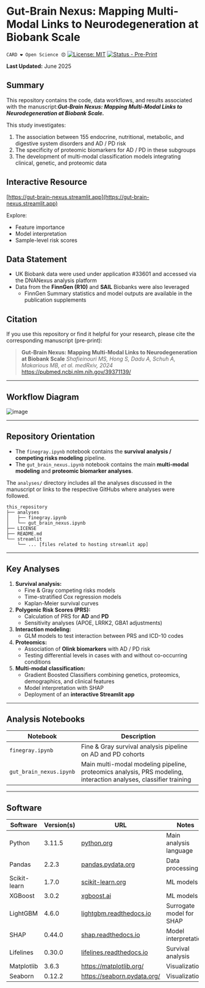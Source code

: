 # Gut-Brain Nexus: Mapping Multi-Modal Links to Neurodegeneration at Biobank Scale

`CARD ❤️ Open Science 😍`
[![License: MIT](https://img.shields.io/badge/License-MIT-yellow.svg)](https://opensource.org/licenses/MIT)
[![Status - Pre-Print](https://img.shields.io/badge/Status-Pre--Print-0F4C92)](https://pubmed.ncbi.nlm.nih.gov/39371139/)

**Last Updated:** June 2025

## **Summary**

This repository contains the code, data workflows, and results associated with the manuscript:***Gut-Brain Nexus: Mapping Multi-Modal Links to Neurodegeneration at Biobank Scale.***

This study investigates:

1. The association between 155 endocrine, nutritional, metabolic, and digestive system disorders and AD / PD risk
2. The specificity of proteomic biomarkers for AD / PD in these subgroups
3. The development of multi-modal classification models integrating clinical, genetic, and proteomic data

## **Interactive Resource**

[https://gut-brain-nexus.streamlit.app](https://gut-brain-nexus.streamlit.app)

Explore:
* Feature importance
* Model interpretation
* Sample-level risk scores

## **Data Statement**

* UK Biobank data were used under application #33601 and accessed via the DNANexus analysis platform
* Data from the **FinnGen (R10)** and **SAIL** Biobanks were also leveraged
    * FinnGen Summary statistics and model outputs are available in the publication supplements

## **Citation**

If you use this repository or find it helpful for your research, please cite the corresponding manuscript (pre-print):

> **Gut-Brain Nexus: Mapping Multi-Modal Links to Neurodegeneration at Biobank Scale**
> *Shafieinouri MS, Hong S, Dadu A, Schuh A, Makarious MB, et al. medRxiv, 2024*
> https://pubmed.ncbi.nlm.nih.gov/39371139/

---

## **Workflow Diagram**

![image](https://hackmd.io/_uploads/ryUWlX5mgl.png)


---

## **Repository Orientation**

* The `finegray.ipynb` notebook contains the **survival analysis / competing risks modeling** pipeline.
* The `gut_brain_nexus.ipynb` notebook contains the main **multi-modal modeling** and **proteomic biomarker analyses**.

The `analyses/` directory includes all the analyses discussed in the manuscript or links to the respective GitHubs where analyses were followed.
```
this_repository
├── analyses
│   ├── finegray.ipynb
│   └── gut_brain_nexus.ipynb
├── LICENSE
├── README.md
└── streamlit
    └── ... [files related to hosting streamlit app]
```

---

## **Key Analyses**

1. **Survival analysis:**
   * Fine & Gray competing risks models
   * Time-stratified Cox regression models
   * Kaplan-Meier survival curves
2. **Polygenic Risk Scores (PRS):**
   * Calculation of PRS for **AD** and **PD**
   * Sensitivity analyses (APOE, LRRK2, GBA1 adjustments)
3. **Interaction modeling:**
   * GLM models to test interaction between PRS and ICD-10 codes
4. **Proteomics:**
   * Association of **Olink biomarkers** with AD / PD risk
   * Testing differential levels in cases with and without co-occurring conditions
5. **Multi-modal classification:**
   * Gradient Boosted Classifiers combining genetics, proteomics, demographics, and clinical features
   * Model interpretation with SHAP
   * Deployment of an **interactive Streamlit app**

---

## **Analysis Notebooks**

| Notebook                | Description                                                                                                      |
| ----------------------- | ---------------------------------------------------------------------------------------------------------------- |
| `finegray.ipynb`        | Fine & Gray survival analysis pipeline on AD and PD cohorts                                                              |
| `gut_brain_nexus.ipynb` | Main multi-modal modeling pipeline, proteomics analysis, PRS modeling, interaction analyses, classifier training |

---

## **Software**

| Software             | Version(s) | URL                                                           | Notes                    |
| -------------------- | ---------- | ------------------------------------------------------------- | ------------------------ |
| Python               | 3.11.5       | [python.org](https://www.python.org/)                         | Main analysis language   |
| Pandas               | 2.2.3     | [pandas.pydata.org](https://pandas.pydata.org/)               | Data processing          |
| Scikit-learn         | 1.7.0    | [scikit-learn.org](https://scikit-learn.org/)                 | ML models                |
| XGBoost              | 3.0.2    | [xgboost.ai](https://xgboost.ai/)                             | ML models                |
| LightGBM             | 4.6.0     | [lightgbm.readthedocs.io](https://lightgbm.readthedocs.io/)   | Surrogate model for SHAP |
| SHAP                 | 0.44.0     | [shap.readthedocs.io](https://shap.readthedocs.io/)           | Model interpretation     |
| Lifelines            | 0.30.0     | [lifelines.readthedocs.io](https://lifelines.readthedocs.io/) | Survival analysis        |
| Matplotlib  | 3.6.3    |                    https://matplotlib.org/                              |                    Visualization      |
|  Seaborn |  0.12.2     |                 https://seaborn.pydata.org/                                 |                    Visualization      |


